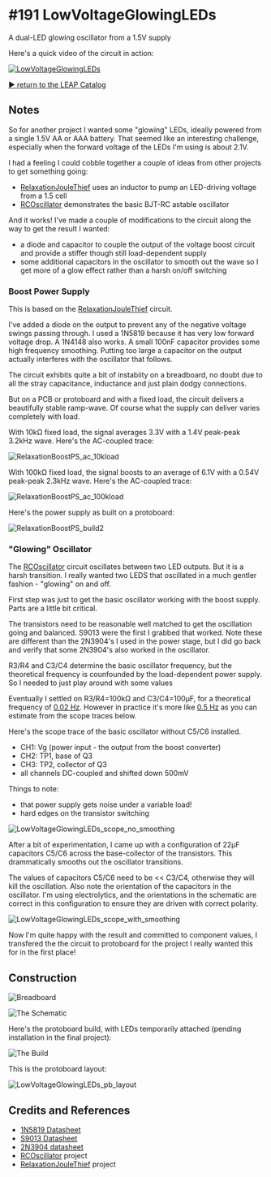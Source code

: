 # #191 LowVoltageGlowingLEDs

A dual-LED glowing oscillator from a 1.5V supply

Here's a quick video of the circuit in action:

[![LowVoltageGlowingLEDs](http://img.youtube.com/vi/Epwdpe0EQ0Y/0.jpg)](http://www.youtube.com/watch?v=Epwdpe0EQ0Y)


[:arrow_forward: return to the LEAP Catalog](https://leap.tardate.com)

## Notes

So for another project I wanted some "glowing" LEDs, ideally powered from a single 1.5V AA or AAA battery.
That seemed like an interesting challenge, especially when the forward voltage of the LEDs I'm using is about 2.1V.

I had a feeling I could cobble together a couple of ideas from other projects to get something going:
* [RelaxationJouleThief](../RelaxationJouleThief) uses an inductor to pump an LED-driving voltage from a 1.5 cell
* [RCOscillator](../RCOscillator) demonstrates the basic BJT-RC astable oscillator

And it works! I've made a couple of modifications to the circuit along the way to get the result I wanted:
* a diode and capacitor to couple the output of the voltage boost circuit and provide a stiffer though still load-dependent supply
* some additional capacitors in the oscillator to smooth out the wave so I get more of a glow effect rather than a harsh on/off switching

### Boost Power Supply

This is based on the [RelaxationJouleThief](../RelaxationJouleThief) circuit.

I've added a diode on the output to prevent any of the negative voltage swings passing through.
I used a 1N5819 because it has very low forward voltage drop. A 1N4148 also works.
A small 100nF capacitor provides some high frequency smoothing.
Putting too large a capacitor on the output actually interferes with the oscillator that follows.

The circuit exhibits quite a bit of instabiity on a breadboard, no doubt due to all the stray capacitance, inductance and just plain dodgy connections.

But on a PCB or protoboard and with a fixed load, the circuit delivers a beautifully stable ramp-wave.
Of course what the supply can deliver varies completely with load.

With 10kΩ fixed load, the signal averages 3.3V with a 1.4V peak-peak 3.2kHz wave. Here's the AC-coupled trace:

![RelaxationBoostPS_ac_10kload](./assets/RelaxationBoostPS_ac_10kload.gif?raw=true)

With 100kΩ fixed load, the signal boosts to an average of 6.1V with a 0.54V peak-peak 2.3kHz wave. Here's the AC-coupled trace:

![RelaxationBoostPS_ac_100kload](./assets/RelaxationBoostPS_ac_100kload.gif?raw=true)

Here's the power supply as built on a protoboard:

![RelaxationBoostPS_build2](./assets/RelaxationBoostPS_build2.jpg?raw=true)

### "Glowing" Oscillator

The [RCOscillator](../RCOscillator) circuit oscillates between two LED outputs. But it is a harsh transition.
I really wanted two LEDS that oscillated in a much gentler fashion - "glowing" on and off.

First step was just to get the basic oscillator working with the boost supply. Parts are a little bit critical.

The transistors need to be reasonable well matched to get the oscillation going and balanced.
S9013 were the first I grabbed that worked. Note these are different than the 2N3904's I used in the power stage,
but I did go back and verify that some 2N3904's also worked in the oscillator.

R3/R4 and C3/C4 determine the basic oscillator frequency, but the theoretical frequency is counfounded by the load-dependent power supply.
So I needed to just play around with some values

Eventually I settled on R3/R4=100kΩ and C3/C4=100μF, for a theoretical frequency of
[0.02 Hz](http://www.wolframalpha.com/input/?i=%28ln%282%29+*+%28+100000+*+100*10^-6+%2B+100000+*+100*10^-6+%29%29^-1).
However in practice it's more like [0.5 Hz](http://www.wolframalpha.com/input/?i=1%2F%289*0.2s%29) as you can estimate from the scope traces below.

Here's the scope trace of the basic oscillator without C5/C6 installed.
* CH1: Vg (power input - the output from the boost converter)
* CH2: TP1, base of Q3
* CH3: TP2, collector of Q3
* all channels DC-coupled and shifted down 500mV

Things to note:
* that power supply gets noise under a variable load!
* hard edges on the transistor switching

![LowVoltageGlowingLEDs_scope_no_smoothing](./assets/LowVoltageGlowingLEDs_scope_no_smoothing.gif?raw=true)

After a bit of experimentation, I came up with a configuration of 22µF capacitors C5/C6 across the base-collector of the transistors.
This drammatically smooths out the oscillator transitions.

The values of capacitors C5/C6 need to be << C3/C4, otherwise they will kill the oscillation.
Also note the orientation of the capacitors in the oscillator. I'm using electrolytics, and the orientations in the schematic are correct
in this configuration to ensure they are driven with correct polarity.

![LowVoltageGlowingLEDs_scope_with_smoothing](./assets/LowVoltageGlowingLEDs_scope_with_smoothing.gif?raw=true)

Now I'm quite happy with the result and committed to component values,
I transfered the the circuit to protoboard for the project I really wanted this for in the first place!

## Construction

![Breadboard](./assets/LowVoltageGlowingLEDs_bb.jpg?raw=true)

![The Schematic](./assets/LowVoltageGlowingLEDs_schematic.jpg?raw=true)

Here's the protoboard build, with LEDs temporarily attached (pending installation in the final project):

![The Build](./assets/LowVoltageGlowingLEDs_build.jpg?raw=true)

This is the protoboard layout:

![LowVoltageGlowingLEDs_pb_layout](./assets/LowVoltageGlowingLEDs_pb_layout.jpg?raw=true)

## Credits and References
* [1N5819 Datasheet](http://www.futurlec.com/Diodes/1N5819.shtml)
* [S9013 Datasheet](http://www.futurlec.com/Transistors/S9013.shtml)
* [2N3904 datasheet](http://www.futurlec.com/Transistors/2N3904.shtml)
* [RCOscillator](../RCOscillator) project
* [RelaxationJouleThief](../RelaxationJouleThief) project

